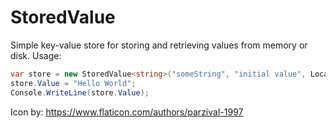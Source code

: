 # StoredValue
Simple key-value store for storing and retrieving values from memory or disk.
Usage:
```csharp
var store = new StoredValue<string>("someString", "initial value", Location.LocalPersistent);
store.Value = "Hello World";
Console.WriteLine(store.Value);

```

Icon by: https://www.flaticon.com/authors/parzival-1997